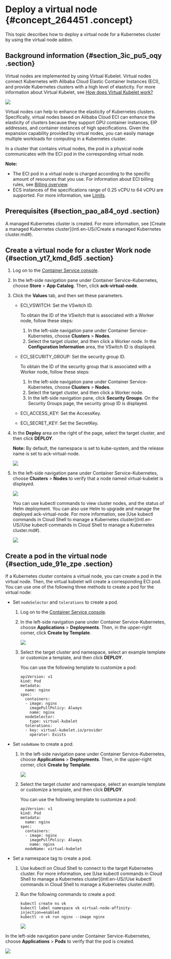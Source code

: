 # Deploy a virtual node {#concept_264451 .concept}

This topic describes how to deploy a virtual node for a Kubernetes cluster by using the virtual node addon.

## Background information {#section_3ic_pu5_oqy .section}

Virtual nodes are implemented by using Virtual Kubelet. Virtual nodes connect Kubernetes with Alibaba Cloud Elastic Container Instances \(ECI\), and provide Kubernetes clusters with a high level of elasticity. For more information about Virtual Kubelet, see [How does Virtual Kubelet work?](https://virtual-kubelet.io/docs/architecture/) 

![](http://static-aliyun-doc.oss-cn-hangzhou.aliyuncs.com/assets/img/219715/156465529747947_en-US.png)

Virtual nodes can help to enhance the elasticity of Kubernetes clusters. Specifically, virtual nodes based on Alibaba Cloud ECI can enhance the elasticity of clusters because they support GPU container instances, EIP addresses, and container instances of high specifications. Given the expansion capability provided by virtual nodes, you can easily manage multiple workloads for computing in a Kubernetes cluster.

In a cluster that contains virtual nodes, the pod in a physical node communicates with the ECI pod in the corresponding virtual node.

**Note:** 

-   The ECI pod in a virtual node is charged according to the specific amount of resources that you use. For information about ECI billing rules, see [Billing overview](https://www.alibabacloud.com/help/doc-detail/89142.htm?spm=a2c63.l28256.b99.8.74993edar7Hvt0).
-   ECS instances of the specifications range of 0.25 vCPU to 64 vCPU are supported. For more information, see [Limits](https://www.alibabacloud.com/help/doc-detail/89138.htm?spm=a2c63.p38356.b99.6.49d3defcv55ebG).

## Prerequisites {#section_pao_a84_oyd .section}

A managed Kubernetes cluster is created. For more information, see [Create a managed Kubernetes cluster](intl.en-US//Create a managed Kubernetes cluster.md#).

## Create a virtual node for a cluster Work node {#section_yt7_kmd_6d5 .section}

1.  Log on to the [Container Service console](https://cs.console.aliyun.com/).
2.  In the left-side navigation pane under Container Service-Kubernetes, choose **Store** \> **App Catalog**. Then, click **ack-virtual-node**.
3.  Click the **Values** tab, and then set these parameters.
    -   ECI\_VSWITCH: Set the VSwitch ID.

        To obtain the ID of the VSwitch that is associated with a Worker node, follow these steps:

        1.  In the left-side navigation pane under Container Service-Kubernetes, choose **Clusters** \> **Nodes**.
        2.  Select the target cluster, and then click a Worker node.
        In the **Configuration Information** area, the VSwitch ID is displayed.

    -   ECI\_SECURITY\_GROUP: Set the security group ID.

        To obtain the ID of the security group that is associated with a Worker node, follow these steps:

        1.  In the left-side navigation pane under Container Service-Kubernetes, choose **Clusters** \> **Nodes**.
        2.  Select the target cluster, and then click a Worker node.
        3.  In the left-side navigation pane, click **Security Groups**.
        On the Security Groups page, the security group ID is displayed.

    -   ECI\_ACCESS\_KEY: Set the AccessKey.
    -   ECI\_SECRET\_KEY: Set the SecretKey.
4.  In the **Deploy** area on the right of the page, select the target cluster, and then click **DEPLOY**.

    **Note:** By default, the namespace is set to kube-system, and the release name is set to ack-virtual-node.

    ![](http://static-aliyun-doc.oss-cn-hangzhou.aliyuncs.com/assets/img/219715/156465529847943_en-US.png)

5.  In the left-side navigation pane under Container Service-Kubernetes, choose **Clusters** \> **Nodes** to verify that a node named virtual-kubelet is displayed.

    ![](http://static-aliyun-doc.oss-cn-hangzhou.aliyuncs.com/assets/img/219715/156465529847944_en-US.png)

    You can use kubectl commands to view cluster nodes, and the status of Helm deployment. You can also use Helm to upgrade and manage the deployed ack-virtual-node. For more information, see [Use kubectl commands in Cloud Shell to manage a Kubernetes cluster](intl.en-US//Use kubectl commands in Cloud Shell to manage a Kubernetes cluster.md#).

    ![](http://static-aliyun-doc.oss-cn-hangzhou.aliyuncs.com/assets/img/219715/156465529847934_en-US.png)


## Create a pod in the virtual node {#section_ude_91e_zpe .section}

If a Kubernetes cluster contains a virtual node, you can create a pod in the virtual node. Then, the virtual kubelet will create a corresponding ECI pod. You can use one of the following three methods to create a pod for the virtual node:

-   Set `nodeSelector` and `tolerations` to create a pod.
    1.  Log on to the [Container Service console](https://cs.console.aliyun.com/).
    2.  In the left-side navigation pane under Container Service-Kubernetes, choose **Applications** \> **Deployments**. Then, in the upper-right corner, click **Create by Template**.

        ![](http://static-aliyun-doc.oss-cn-hangzhou.aliyuncs.com/assets/img/219715/156465529947932_en-US.png)

    3.  Select the target cluster and namespace, select an example template or customize a template, and then click **DEPLOY**.

        You can use the following template to customize a pod:

        ``` {#codeblock_9gq_lu5_8mt}
        apiVersion: v1
        kind: Pod
        metadata:
          name: nginx
        spec:
          containers:
          - image: nginx
            imagePullPolicy: Always
            name: nginx
          nodeSelector:
            type: virtual-kubelet
          tolerations:
          - key: virtual-kubelet.io/provider
            operator: Exists
        ```

-   Set `nodeName` to create a pod.
    1.  In the left-side navigation pane under Container Service-Kubernetes, choose **Applications** \> **Deployments**. Then, in the upper-right corner, click **Create by Template**.

        ![](http://static-aliyun-doc.oss-cn-hangzhou.aliyuncs.com/assets/img/219715/156465529947932_en-US.png)

    2.  Select the target cluster and namespace, select an example template or customize a template, and then click **DEPLOY**.

        You can use the following template to customize a pod:

        ``` {#codeblock_hyh_066_7dg}
        apiVersion: v1
        kind: Pod
        metadata:
          name: nginx
        spec:
          containers:
          - image: nginx
            imagePullPolicy: Always
            name: nginx
          nodeName: virtual-kubelet
        ```

-   Set a namespace tag to create a pod.
    1.  Use kubectl on Cloud Shell to connect to the target Kubernetes cluster. For more information, see [Use kubectl commands in Cloud Shell to manage a Kubernetes cluster](intl.en-US//Use kubectl commands in Cloud Shell to manage a Kubernetes cluster.md#).
    2.  Run the following commands to create a pod:

        ``` {#codeblock_y9o_npq_tfi}
        kubectl create ns vk
        kubectl label namespace vk virtual-node-affinity-injection=enabled
        kubectl -n vk run nginx --image nginx
        ```

        ![](http://static-aliyun-doc.oss-cn-hangzhou.aliyuncs.com/assets/img/219715/156465529947933_en-US.png)


In the left-side navigation pane under Container Service-Kubernetes, choose **Applications** \> **Pods** to verify that the pod is created.

![](http://static-aliyun-doc.oss-cn-hangzhou.aliyuncs.com/assets/img/219715/156465529947945_en-US.png)

